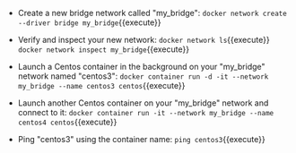- Create a new bridge network called "my_bridge":
```docker network create --driver bridge my_bridge```{{execute}}

- Verify and inspect your new network:
```docker network ls```{{execute}}
```docker network inspect my_bridge```{{execute}}

- Launch a Centos container in the background on your "my_bridge" network named "centos3":
```docker container run -d -it --network my_bridge --name centos3 centos```{{execute}}

- Launch another Centos container on your "my_bridge" network and connect to it:
```docker container run -it --network my_bridge --name centos4 centos```{{execute}}

- Ping "centos3" using the container name:
```ping centos3```{{execute}}